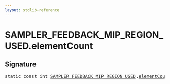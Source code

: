 ```yaml
---
layout: stdlib-reference
---
```


# SAMPLER_FEEDBACK_MIP_REGION_USED.elementCount

## Signature
<pre>
<span class='code_keyword'>static</span> <span class='code_keyword'>const</span> <span class="code_keyword">int</span> <a href="/stdlib-reference/types/sampler_feedback_mip_region_used-012345689abcdefhijlmnopqstuv/index" class="code_type">SAMPLER_FEEDBACK_MIP_REGION_USED</a>.<a href="/stdlib-reference/types/sampler_feedback_mip_region_used-012345689abcdefhijlmnopqstuv/elementcount-7" class="code_var">elementCount</a> = 1;
</pre>

